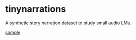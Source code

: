 # tinynarrations
A synthetic story narration dataset to study small audio LMs.

[sample](https://github.com/sfcompute/tinynarrations/raw/main/sample.webm)
